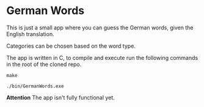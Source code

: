 # German Words

This is just a small app where you can guess the German words, given the English translation.

Categories can be chosen based on the word type.

The app is written in C, to compile and execute run the following commands in the root of the cloned repo.

    make

    ./bin/GermanWords.exe


**Attention** The app isn't fully functional yet.
